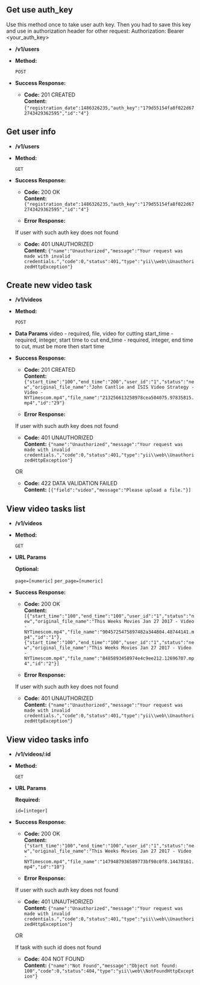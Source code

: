 **Get use auth_key**
----
  Use this method once to take user auth key. Then you had to save this key and use in authorization header for other request:
  Authorization: Bearer <your_auth_key>

* **/v1/users**

* **Method:**

  `POST`



* **Success Response:**

  * **Code:** 201 CREATED<br />
    **Content:** `{"registration_date":1486326235,"auth_key":"179d55154fa8f022d672743429362595","id":"4"}`

**Get user info**
----
* **/v1/users**

* **Method:**

  `GET`

* **Success Response:**

  * **Code:** 200 OK<br />
    **Content:** `{"registration_date":1486326235,"auth_key":"179d55154fa8f022d672743429362595","id":"4"}`

  * **Error Response:**

  If user with such auth key does not found
  * **Code:** 401 UNAUTHORIZED <br />
    **Content:** `{"name":"Unauthorized","message":"Your request was made with invalid credentials.","code":0,"status":401,"type":"yii\\web\\UnauthorizedHttpException"}`

**Create new video task**
----
* **/v1/videos**

* **Method:**

  `POST`

* **Data Params**
    video - required, file, video for cutting
    start_time - required, integer, start time to cut
    end_time - required, integer, end time to cut, must be more then start time

* **Success Response:**

  * **Code:** 201 CREATED<br />
    **Content:** `{"start_time":"100","end_time":"200","user_id":"1","status":"new","original_file_name":"John Cantlie and ISIS Video Strategy - Video - NYTimescom.mp4","file_name":"213256613258978cea504075.97835815.mp4","id":"29"}`

  * **Error Response:**

  If user with such auth key does not found
  * **Code:** 401 UNAUTHORIZED <br />
    **Content:** `{"name":"Unauthorized","message":"Your request was made with invalid credentials.","code":0,"status":401,"type":"yii\\web\\UnauthorizedHttpException"}`

  OR

  * **Code:** 422 DATA VALIDATION FAILED <br />
    **Content:** `[{"field":"video","message":"Please upload a file."}]`


**View video tasks list**
----
* **/v1/videos**

* **Method:**

  `GET`

*  **URL Params**

   **Optional:**

   `page=[numeric]`
   `per_page=[numeric]`

* **Success Response:**

  * **Code:** 200 OK<br />
    **Content:** `[{"start_time":"100","end_time":"100","user_id":"1","status":"new","original_file_name":"This Weeks Movies Jan 27 2017 - Video - NYTimescom.mp4","file_name":"9045725475897482a344804.48744141.mp4","id":"1"},{"start_time":"100","end_time":"100","user_id":"1","status":"new","original_file_name":"This Weeks Movies Jan 27 2017 - Video - NYTimescom.mp4","file_name":"8485893458974e4c9ee212.12696707.mp4","id":"2"}]`

  * **Error Response:**

  If user with such auth key does not found
  * **Code:** 401 UNAUTHORIZED <br />
    **Content:** `{"name":"Unauthorized","message":"Your request was made with invalid credentials.","code":0,"status":401,"type":"yii\\web\\UnauthorizedHttpException"}`

**View video tasks info**
----
* **/v1/videos/:id**

* **Method:**

  `GET`

*  **URL Params**

   **Required:**

   `id=[integer]`

* **Success Response:**

  * **Code:** 200 OK<br />
    **Content:** `{"start_time":"100","end_time":"100","user_id":"1","status":"new","original_file_name":"This Weeks Movies Jan 27 2017 - Video - NYTimescom.mp4","file_name":"1479487936589773bf98c0f8.14478161.mp4","id":"10"}`

  * **Error Response:**

  If user with such auth key does not found
  * **Code:** 401 UNAUTHORIZED <br />
    **Content:** `{"name":"Unauthorized","message":"Your request was made with invalid credentials.","code":0,"status":401,"type":"yii\\web\\UnauthorizedHttpException"}`

  OR

  If task with such id does not found
  * **Code:** 404 NOT FOUND <br />
    **Content:** `{"name":"Not Found","message":"Object not found: 100","code":0,"status":404,"type":"yii\\web\\NotFoundHttpException"}`
